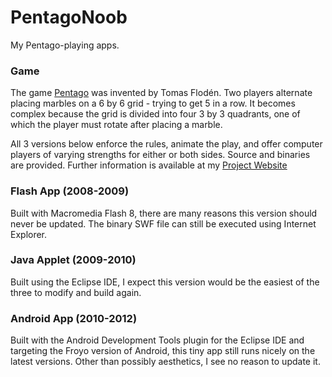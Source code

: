 # PentagoNoob
My Pentago-playing apps.

### Game

The game [Pentago](https://en.wikipedia.org/wiki/Pentago) was invented by Tomas Flod&eacute;n.
Two players alternate placing marbles on a 6 by 6 grid - trying to get 5 in a row.
It becomes complex because the grid is divided into four 3 by 3 quadrants,
one of which the player must rotate after placing a marble.

All 3 versions below enforce the rules, animate the play, and offer computer players
of varying strengths for either or both sides.  Source and binaries are provided.
Further information is available at my [Project Website](https://kit-barnes.github.io/Kits_Project_Website)

### Flash App (2008-2009)

Built with Macromedia Flash 8, there are many reasons this version should never be updated.
The binary SWF file can still be executed using Internet Explorer.

### Java Applet (2009-2010)

Built using the Eclipse IDE, I expect this version would be
the easiest of the three to modify and build again.

### Android App (2010-2012)

Built with the Android Development Tools plugin for the Eclipse IDE
and targeting the Froyo version of Android,
this tiny app still runs nicely on the latest versions.
Other than possibly aesthetics, I see no reason to update it.